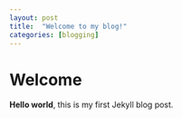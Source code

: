 ```yaml
---
layout: post
title:  "Welcome to my blog!"
categories: [blogging]
---
```


# Welcome

**Hello world**, this is my first Jekyll blog post.

